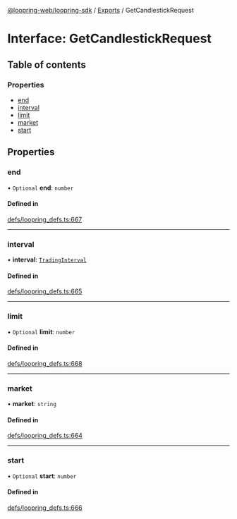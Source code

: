 [@loopring-web/loopring-sdk](../README.md) / [Exports](../modules.md) / GetCandlestickRequest

# Interface: GetCandlestickRequest

## Table of contents

### Properties

- [end](GetCandlestickRequest.md#end)
- [interval](GetCandlestickRequest.md#interval)
- [limit](GetCandlestickRequest.md#limit)
- [market](GetCandlestickRequest.md#market)
- [start](GetCandlestickRequest.md#start)

## Properties

### end

• `Optional` **end**: `number`

#### Defined in

[defs/loopring_defs.ts:667](https://github.com/Loopring/loopring_sdk/blob/538bd47/src/defs/loopring_defs.ts#L667)

___

### interval

• **interval**: [`TradingInterval`](../enums/TradingInterval.md)

#### Defined in

[defs/loopring_defs.ts:665](https://github.com/Loopring/loopring_sdk/blob/538bd47/src/defs/loopring_defs.ts#L665)

___

### limit

• `Optional` **limit**: `number`

#### Defined in

[defs/loopring_defs.ts:668](https://github.com/Loopring/loopring_sdk/blob/538bd47/src/defs/loopring_defs.ts#L668)

___

### market

• **market**: `string`

#### Defined in

[defs/loopring_defs.ts:664](https://github.com/Loopring/loopring_sdk/blob/538bd47/src/defs/loopring_defs.ts#L664)

___

### start

• `Optional` **start**: `number`

#### Defined in

[defs/loopring_defs.ts:666](https://github.com/Loopring/loopring_sdk/blob/538bd47/src/defs/loopring_defs.ts#L666)
